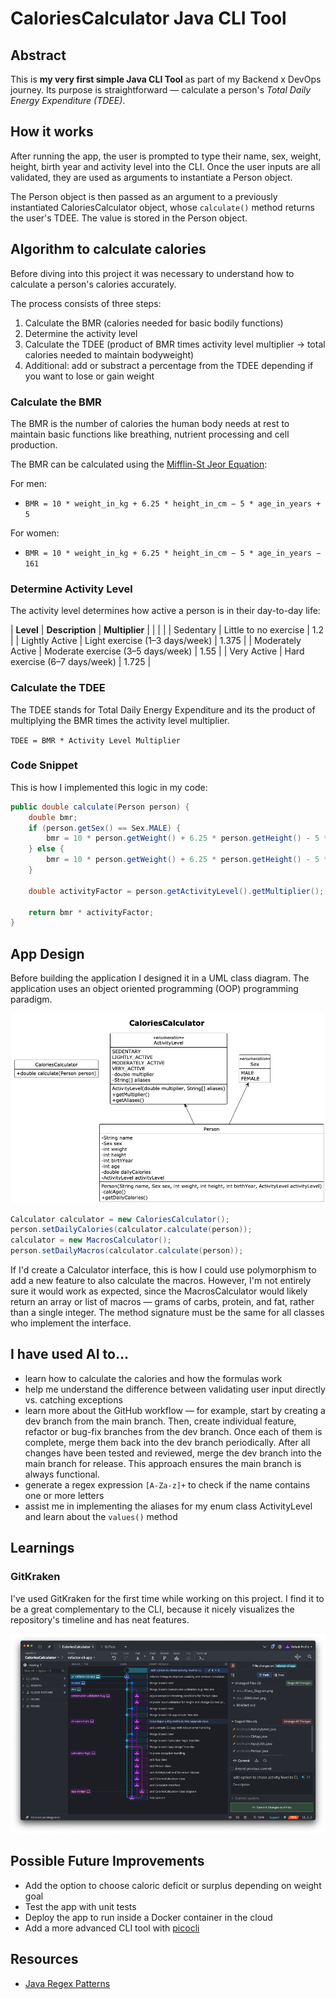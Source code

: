 # CaloriesCalculator Java CLI Tool

## Abstract

This is **my very first simple Java CLI Tool** as part of my Backend x DevOps journey. Its purpose is straightforward — calculate a person's _Total Daily Energy Expenditure (TDEE)_.

## How it works

After running the app, the user is prompted to type their name, sex, weight, height, birth year and activity level into the CLI. Once the user inputs are all validated, they are used as arguments to instantiate a Person object.

The Person object is then passed as an argument to a previously instantiated CaloriesCalculator object, whose `calculate()` method returns the user's TDEE. The value is stored in the Person object.

## Algorithm to calculate calories

Before diving into this project it was necessary to understand how to calculate a person's calories accurately. 

The process consists of three steps:

1. Calculate the BMR (calories needed for basic bodily functions)
2. Determine the activity level
3. Calculate the TDEE (product of BMR times activity level multiplier &rarr; total calories needed to maintain bodyweight)
4. Additional: add or substract a percentage from the TDEE depending if you want to lose or gain weight

### Calculate the BMR

The BMR is the number of calories the human body needs at rest to maintain basic functions like breathing, nutrient processing and cell production.

The BMR can be calculated using the [Mifflin-St Jeor Equation](https://en.wikipedia.org/wiki/Basal_metabolic_rate):

For men:
- `BMR = 10 * weight_in_kg + 6.25 * height_in_cm − 5 * age_in_years + 5`

For women:
- `BMR = 10 * weight_in_kg + 6.25 * height_in_cm − 5 * age_in_years − 161`

### Determine Activity Level

The activity level determines how active a person is in their day-to-day life:

| **Level**         | **Description**                   | **Multiplier** |
|  |   |
| Sedentary         | Little to no exercise             | 1.2            |
| Lightly Active    | Light exercise (1–3 days/week)    | 1.375          |
| Moderately Active | Moderate exercise (3–5 days/week) | 1.55           |
| Very Active       | Hard exercise (6–7 days/week)     | 1.725          |

### Calculate the TDEE

The TDEE stands for Total Daily Energy Expenditure and its the product of multiplying the BMR times the activity level multiplier.

`TDEE = BMR * Activity Level Multiplier`

### Code Snippet

This is how I implemented this logic in my code:

```java
public double calculate(Person person) {
    double bmr;
    if (person.getSex() == Sex.MALE) {
        bmr = 10 * person.getWeight() + 6.25 * person.getHeight() - 5 * person.getAge() + 5;
    } else {
        bmr = 10 * person.getWeight() + 6.25 * person.getHeight() - 5 * person.getAge() - 161;
    }

    double activityFactor = person.getActivityLevel().getMultiplier();

    return bmr * activityFactor;
}
```

## App Design

Before building the application I designed it in a UML class diagram. The application uses an object oriented programming (OOP) programming paradigm.

![CaloriesCalculator Class Diagram](docs/Class_Diagram.png)

```java
Calculator calculator = new CaloriesCalculator();
person.setDailyCalories(calculator.calculate(person));
calculator = new MacrosCalculator();
person.setDailyMacros(calculator.calculate(person));
```

If I'd create a Calculator interface, this is how I could use polymorphism to add a new feature to also calculate the macros. However, I'm not entirely sure it would work as expected, since the MacrosCalculator would likely return an array or list of macros — grams of carbs, protein, and fat, rather than a single integer. The method signature must be the same for all classes who implement the interface.

## I have used AI to...

- learn how to calculate the calories and how the formulas work
- help me understand the difference between validating user input directly vs. catching exceptions
- learn more about the GitHub workflow — for example, start by creating a dev branch from the main branch. Then, create individual feature, refactor or bug-fix branches from the dev branch. Once each of them is complete, merge them back into the dev branch periodically. After all changes have been tested and reviewed, merge the dev branch into the main branch for release. This approach ensures the main branch is always functional.
- generate a regex expression `[A-Za-z]+` to check if the name contains one or more letters
- assist me in implementing the aliases for my enum class ActivityLevel and learn about the `values()` method

## Learnings

### GitKraken

I've used GitKraken for the first time while working on this project. I find it to be a great complementary to the CLI, because it nicely visualizes the repository's timeline and has neat features.

![GitKraken.png](docs/GitKraken.png)

## Possible Future Improvements

- Add the option to choose caloric deficit or surplus depending on weight goal
- Test the app with unit tests
- Deploy the app to run inside a Docker container in the cloud
- Add a more advanced CLI tool with [picocli](https://picocli.info/)

## Resources

- [Java Regex Patterns](https://docs.oracle.com/javase/8/docs/api/java/util/regex/Pattern.html)
